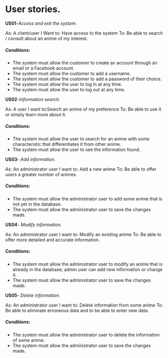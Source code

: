 # User stories.

**US01**-*Access and exit the system.*

As: A client/user I Want to: Have access to the system To: Be able to search / consult about an anime of my interest.

##### Conditions:
- The system must allow the customer to create an account through an email or a Facebook account.
- The system must allow the customer to add a username.
- The system must allow the customer to add a password of their choice.
- The system must allow the user to log in at any time.
- The system must allow the user to log out at any time. 

**US02**-*Information search.*

As: A user I want to:Search an anime of my preference To: Be able to use it or simply learn more about it.

##### Conditions:
- The system must allow the user to search for an anime with some characteristic that differentiates it from other anime.
- The system must allow the user to see the information found.

**US03**- *Add information.*

As: An administrator user I want to: Add a new anime To: Be able to offer users a greater number of animes.

##### Conditions:
- The system must allow the administrator user to add some anime that is not yet in the database.
- The system must allow the administrator user to save the changes made.

**US04**- *Modify information.*

As: An administrator user I want to: Modify an existing anime To: Be able to offer more detailed and accurate information.

##### Conditions:
- The system must allow the administrator user to modify an anime that is already in the database; admin user can add new information or change it.
- The system must allow the administrator user to save the changes made.

**US05**- *Delete information.*

As: An administrator user I want to: Delete information from some anime To: Be able to eliminate erroneous data and to be able to enter new data.

##### Conditions:
- The system must allow the administrator user to delete the information of some anime.
- The system must allow the administrator user to save the changes made.
